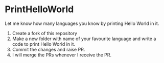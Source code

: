 # PrintHelloWorld
Let me know how many languages you know by printing Hello World in it.
1. Create a fork of this repository
2. Make a new folder with name of your favourite language and write a code to print Hello World
in it.
3. Commit the changes and raise PR.
4. I will merge the PRs whenever I receive the PR.
